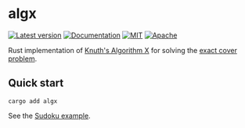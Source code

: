 # algx
[![Latest version](https://img.shields.io/crates/v/algx.svg)](https://crates.io/crates/algx)
[![Documentation](https://docs.rs/algx/badge.svg)](https://docs.rs/algx)
[![MIT](https://img.shields.io/badge/license-MIT-blue.svg)](https://github.com/urholaukkarinen/algx/blob/main/LICENSE-MIT)
[![Apache](https://img.shields.io/badge/license-Apache-blue.svg)](https://github.com/urholaukkarinen/algx/blob/main/LICENSE-APACHE)

Rust implementation of [Knuth's Algorithm X](https://en.wikipedia.org/wiki/Knuth%27s_Algorithm_X) for solving the [exact cover problem](https://en.wikipedia.org/wiki/Exact_cover).

## Quick start

`cargo add algx`

See the [Sudoku example](./examples/sudoku.rs).

